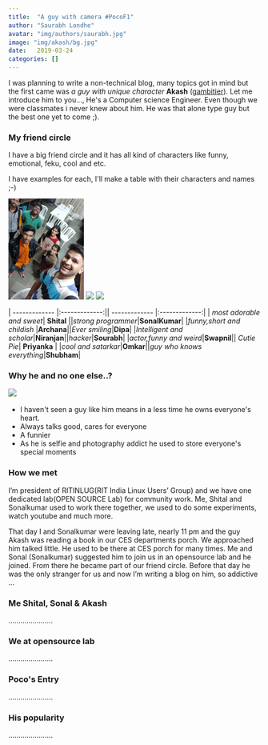 ```yaml
---
title:  "A guy with camera #PocoF1"
author: "Saurabh Londhe"
avatar: "img/authors/saurabh.jpg"
image: "img/akash/bg.jpg"
date:   2019-03-24
categories: []
---
```

 I was planning to write a non-technical blog, many topics got in mind but the first came was _a guy with unique character_ **Akash** ([gambitier](https://gambitier.github.io/About%20Me.html)). Let me introduce him to you..., He's a Computer science Engineer. Even though we were classmates i never knew about him. He was that alone type guy but the best one yet to come ;). 


### My friend circle
I have a big friend circle and it has all kind of characters like funny, emotional, feku, cool and etc.

I have examples for each, I'll make a table with their characters and names ;-)

<img src="/img/akash/gp.jpg" style="width:30%" />
<img src="/img/akash/gp2.jpg" style="width:30%" />
<img src="/img/akash/gp3.jpg" style="width:30%" />


| ------------- |:-------------:|| ------------- |:-------------:|
| _most adorable and sweet_| **Shital** ||_strong programmer_|**SonalKumar**|
|_funny,short and childish_ |**Archana**||_Ever smiling_|**Dipa**|
|_Intelligent and scholar_|**Niranjan**||_hacker_|**Sourabh**|
|_actor,funny and weird_|**Swapnil**|| _Cutie Pie_| **Priyanka** |
|_cool and satarkar_|**Omkar**||_guy who knows everything_|**Shubham**|




### Why he and no one else..?

<div class="ui-g">
  <div class="ui-g-4" markdown="1">
  <!-- ![Alt Text](../img/folder/blah.jpg) -->
  <img class="center-block" src="/img/akash/akash.jpg">
  </div>
  <div class="ui-g-8" markdown="1">
<ul>
<li>I haven't seen a guy like him means in a less time he owns everyone's heart.</li>
<li>Always talks good, cares for everyone</li>
<li>A funnier</li>
<li>As he is selfie and photography addict he used to store everyone's special moments</li>
</ul>
  </div>
</div>

### How we met
I’m president of RITINLUG(RIT India Linux Users’ Group) and we have one dedicated lab(OPEN SOURCE Lab) for community work. Me, Shital and Sonalkumar used to work there together, we used to do some experiments, watch youtube and much more.

That day I and Sonalkumar were leaving late, nearly 11 pm and the guy Akash was reading a book in our CES departments porch. We approached him talked little. He used to be there at CES porch for many times. Me and Sonal (Sonalkumar) suggested him to join us in an opensource lab and he joined. From there he became part of our friend circle. Before that day he was the only stranger for us and now I’m writing a blog on him, so addictive …

### Me Shital, Sonal & Akash
......................

### We at opensource lab
......................

### Poco's Entry
......................

### His popularity
......................